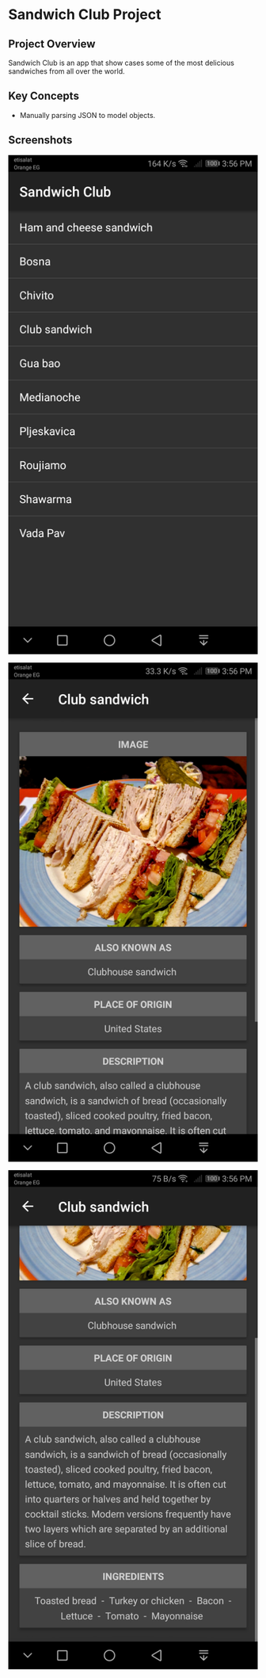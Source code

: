 # Sandwich Club Project

## Project Overview
Sandwich Club is an app that show cases some of the most delicious sandwiches from all over the world.

## Key Concepts
- Manually parsing JSON to model objects.

## Screenshots

![Screenshot 0](/screenshots/0.jpg)

![Screenshot 1](/screenshots/1.jpg)

![Screenshot 2](/screenshots/2.jpg)
